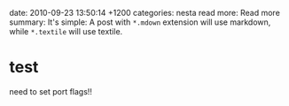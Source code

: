 date: 2010-09-23 13:50:14 +1200
categories: nesta
read more: Read more
summary: It's simple: A post with `*.mdown` extension will use markdown, while `*.textile` will use textile.

# test

need to set port flags!!